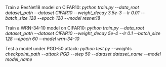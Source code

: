 Train a ResNet18 model on CIFAR10:
*python train.py --data_root dataset_path --dataset CIFAR10 --weight_decay 3.5e-3 --lr 0.01 --batch_size 128 --epoch 120 --model resnet18*

Train a WRN-34-10 model on CIFAR10:
*python train.py --data_root dataset_path --dataset CIFAR10 --weight_decay 5e-4 --lr 0.1 --batch_size 128 --epoch 60 --model wrn-34-10*

Test a model under PGD-50 attack:
*python test.py --weights checkpoint_path --attack PGD --step 50 --dataset dataset_name --model model_name*